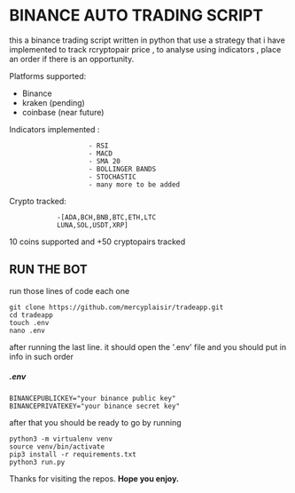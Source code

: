 # BINANCE AUTO TRADING SCRIPT

this a binance trading script written in python that use a
strategy that i have implemented to track rcryptopair price
, to analyse using indicators , place an order if there is
an opportunity.

Platforms supported:

- Binance
- kraken (pending)
- coinbase (near future)

Indicators implemented :

                        - RSI
                        - MACD
                        - SMA 20
                        - BOLLINGER BANDS
                        - STOCHASTIC
                        - many more to be added
Crypto tracked:

                -[ADA,BCH,BNB,BTC,ETH,LTC
                LUNA,SOL,USDT,XRP]

10 coins supported and +50 cryptopairs tracked

## RUN THE BOT

run those lines of code each one

    git clone https://github.com/mercyplaisir/tradeapp.git
    cd tradeapp
    touch .env
    nano .env

after running the last line. it should open the '.env' file and you should put in info in such order

#####  .env

    BINANCEPUBLICKEY="your binance public key"
    BINANCEPRIVATEKEY="your binance secret key"

after that you should be ready to go by running

    python3 -m virtualenv venv
    source venv/bin/activate
    pip3 install -r requirements.txt
    python3 run.py

Thanks for visiting the repos.
**Hope you enjoy.**

